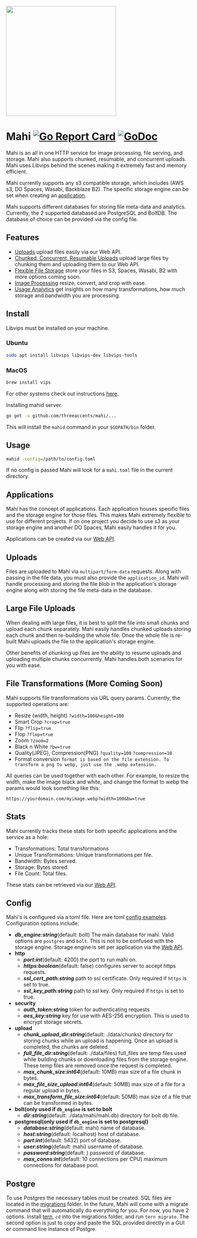 <img src="mahi-gopher.png" height="300" />

# Mahi [![Go Report Card](http://goreportcard.com/badge/threeaccents/mahi)](https://goreportcard.com/report/threeaccents/mahi) [![GoDoc](http://img.shields.io/badge/godoc-reference-blue.svg)](http://godoc.org/github.com/threeaccents/mahi)


Mahi is an all in one HTTP service for image processing, file serving, and storage. Mahi also supports chunked, resumable, and concurrent uploads. Mahi uses Libvips behind the scenes making it extremely fast and memory efficient.

Mahi currently supports any s3 compatible storage, which includes (AWS s3, DO Spaces, Wasabi, Backblaze B2). The specific storage engine can be set when creating an [application](https://github.com/threeaccents/mahi#applications).

Mahi supports different databases for storing file meta-data and analytics. Currently, the 2 supported databased are PostgreSQL and BoltDB. The database of choice can be provided via the config file.

## Features
 - [Uploads](https://github.com/threeaccents/mahi#uploads) upload files easily via our Web API.
 - [Chunked, Concurrent, Resumable Uploads](https://github.com/threeaccents/mahi#large-file-uploads) upload large files by chunking them and uploading them to our Web API.
 - [Flexible File Storage](https://github.com/threeaccents/mahi#applications) store your files in S3, Spaces, Wasabi, B2 with more options coming soon.
 - [Image Processing](https://github.com/threeaccents/mahi#file-transformations) resize, convert, and crop with ease.
 - [Usage Analytics](https://github.com/threeaccents/mahi#stats) get insights on how many transformations, how much storage and bandwidth you are processing.

## Install
Libvips must be installed on your machine. 
### Ubuntu
```bash
sudo apt install libvips libvips-dev libvips-tools
```
### MacOS
```bash
brew install vips
```
For other systems check out instructions [here](https://github.com/libvips/libvips/wiki#building-and-installing).

Installing mahid server.
```bash
go get -u github.com/threeaccents/mahi/...
```
This will install the `mahid` command in your `$GOPATH/bin` folder.
## Usage
```bash
mahid -config=/path/to/config.toml
```
If no config is passed Mahi will look for a `mahi.toml` file in the current directory.
## Applications
Mahi has the concept of applications. Each application houses specific files and the storage engine for those files. This makes Mahi extremely flexible to use for different projects. If on one project you decide to use s3 as your storage engine and another DO Spaces, Mahi easily handles it for you.

Applications can be created via our [Web API](https://mahi-api-docs.threeaccents.com/#req_10641a46be544cae978fa83b6fe1f00e).
## Uploads
Files are uploaded to Mahi via `multipart/form-data` requests. Along with passing in the file data, you must also provide the `application_id`.
Mahi will handle processing and storing the file blob in the application's storage engine along with storing the file meta-data in the database.
## Large File Uploads
When dealing with large files, it is best to split the file into small chunks and upload each chunk separately. Mahi easily handles chunked uploads storing each chunk and then re-building the whole file. Once the whole file is re-built Mahi uploads the file to the application's storage engine.

Other benefits of chunking up files are the ability to resume uploads and uploading multiple chunks concurrently. Mahi handles both scenarios for you with ease.
## File Transformations (More Coming Soon)
Mahi supports file transformations via URL query params. Currently, the supported operations are:
 - Resize (width, height) `?width=100&height=100`
 - Smart Crop `?crop=true`
 - Flip `?flip=true`
 - Flop `?flop=true`
 - Zoom `?zoom=2`
 - Black n White `?bw=true`
 - Quality(JPEG), Compression(PNG) `?quality=100` `?compression=10`
 - Format conversion `format is based on the file extension. To transform a png to webp, just use the .webp extension.`

All queries can be used together with each other. For example, to resize the width, make the image black and white, and change the format to webp the params would look something like this:
```
https://yourdomain.com/myimage.webp?width=100&bw=true
```
## Stats
Mahi currently tracks these stats for both specific applications and the service as a hole:
 - Transformations: Total transformations
 - Unique Transformations: Unique transformations per file. 
 - Bandwidth: Bytes served.
 - Storage: Bytes stored.
 - File Count: Total files.

These stats can be retrieved via our [Web API](https://mahi-api-docs.threeaccents.com/#req_4971b4c6a7854cad87e45d2150c7db64).
## Config
Mahi's is configured via a toml file. Here are toml [config examples](https://github.com/threeaccents/mahi/tree/master/examples/config). Configuration options include:
 - ***db_engine:string***(default: bolt) The main database for mahi. Valid options are `postgres` and `bolt`. This is not to be confused with the storage engine. Storage engine is set per application via the [Web API](https://mahi-api-docs.threeaccents.com/#req_10641a46be544cae978fa83b6fe1f00e).
 - **http**
    - ***port:int***(default: 4200) the port to run mahi on.
    - ***https:boolean***(default: false) configures server to accept https requests.
    - ***ssl_cert_path:string*** path to ssl certificate. Only required if `https` is set to true.
    - ***ssl_key_path:string*** path to ssl key. Only required if `https` is set to true.
 - **security**
    - ***auth_token:string*** token for authenticating requests
    - ***aes_key:string*** key for use with AES-256 encryption. This is used to encrypt storage secrets.
 - **upload**
    - ***chunk_upload_dir:string***(default: ./data/chunks) directory for storing chunks while an upload is happening. Once an upload is completed, the chunks are deleted.
    - ***full_file_dir:string***(default: ./data/files) full_files are temp files used while building chunks or downloading files from the storage engine. These temp files are removed once the request is completed.
    - ***max_chunk_size:int64***(default: 10MB) max size of a file chunk in bytes.
    - ***max_file_size_upload:int64***(default: 50MB) max size of a file for a regular upload in bytes.
    - ***max_transform_file_size:int64***(default: 50MB) max size of a file that can be transformed in bytes.
 - **bolt(only used if `db_engine` is set to bolt**
    - ***dir:string***(default: ./data/mahi/mahi.db) directory for bolt db file.
 - **postgresql(only used if `db_engine` is set to postgresql)**
    - ***database:string***(default: mahi) name of database.
    - ***host:string***(default: localhost) host of database.
    - ***port:int***(default: 5432)  port of database.
    - ***user:string***(default: mahi) username of database.
    - ***password:string***(default: ) password of database.   
    - ***max_conns:int***(default: 10 connections per CPU) maximum connections for database pool.   
## Postgre
To use Postgres the necessary tables must be created. SQL files are located in the [migrations](https://github.com/threeaccents/mahi/tree/master/cmd/migrations) folder. In the future, Mahi will come with a migrate command that will automatically do everything for you. For now, you have 2 options. Install [tern](https://github.com/jackc/tern), `cd` into the migrations folder, and run `tern migrate`. The second option is just to copy and paste the SQL provided directly in a GUI or command line instance of Postgre.
     
